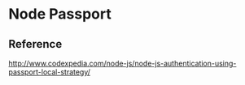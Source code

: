 # Node Passport


## Reference
http://www.codexpedia.com/node-js/node-js-authentication-using-passport-local-strategy/